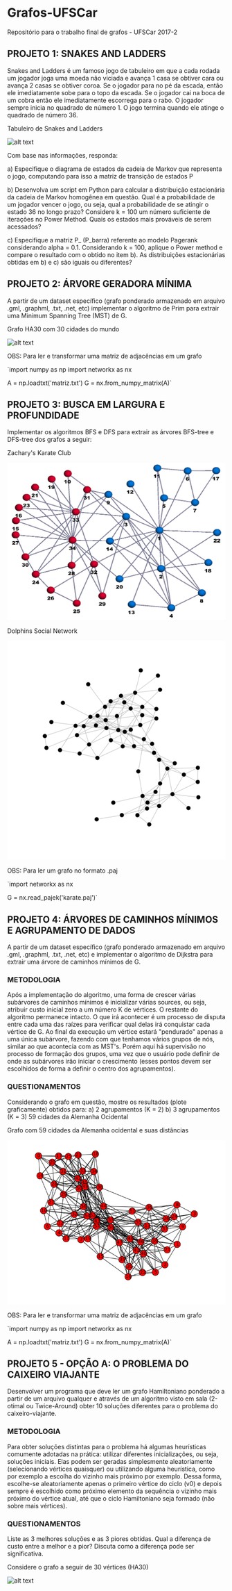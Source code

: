 # Grafos-UFSCar
Repositório para o trabalho final de grafos - UFSCar 2017-2

## PROJETO 1: SNAKES AND LADDERS

Snakes and Ladders é um famoso jogo de tabuleiro em que a cada rodada um jogador joga uma moeda não viciada e avança 1 casa se obtiver cara ou avança 2 casas se obtiver coroa. Se o jogador para no pé da escada, então ele imediatamente sobe para o topo da escada. Se o jogador cai na boca de um cobra então ele imediatamente escorrega para o rabo. O jogador sempre inicia no quadrado de número 1. O jogo termina quando ele atinge o quadrado de número 36.

Tabuleiro de Snakes and Ladders

![alt text](https://github.com/CptSpookz/Grafos-UFSCar/tree/master/pages/img/snakesladders.jpg "Snakes and Ladders")

Com base nas informações, responda:

a) Especifique o diagrama de estados da cadeia de Markov que representa o jogo, computando para isso a matriz de transição de estados P

b) Desenvolva um script em Python para calcular a distribuição estacionária da cadeia de Markov homogênea em questão. Qual é a probabilidade de um jogador vencer o jogo, ou seja, qual a probabilidade de se atingir o estado 36 no longo prazo? Considere k = 100 um número suficiente de iterações no Power Method. Quais os estados mais prováveis de serem acessados?

c) Especifique a matriz P_ (P_barra) referente ao modelo Pagerank considerando alpha = 0.1. Considerando k = 100, aplique o Power method e compare o resultado com o obtido no item b). As distribuições estacionárias obtidas em b) e c) são iguais ou diferentes?

## PROJETO 2: ÁRVORE GERADORA MÍNIMA

A partir de um dataset específico (grafo ponderado armazenado em arquivo .gml, .graphml, .txt, .net, etc) implementar o algoritmo de Prim para extrair uma Minimum Spanning Tree (MST) de G.

Grafo HA30 com 30 cidades do mundo

![alt text](https://github.com/CptSpookz/Grafos-UFSCar/tree/master/pages/img/ha30.png "30 cidades do mundo")

OBS: Para ler e transformar uma matriz de adjacências em um grafo

`import numpy as np
import networkx as nx

A = np.loadtxt('matriz.txt')
G = nx.from_numpy_matrix(A)`

## PROJETO 3: BUSCA EM LARGURA E PROFUNDIDADE

Implementar os algoritmos BFS e DFS para extrair as árvores BFS-tree e DFS-tree dos grafos a seguir:

Zachary's Karate Club

![alt text](https://github.com/CptSpookz/Grafos-UFSCar/blob/master/pages/img/zach_layout3.jpg "Zachary karate club")

Dolphins Social Network

![alt text](https://github.com/CptSpookz/Grafos-UFSCar/blob/master/pages/img/dolphins.png "Dolphins social network")

OBS: Para ler um grafo no formato .paj 

`import networkx as nx

G = nx.read_pajek('karate.paj')`

## PROJETO 4: ÁRVORES DE CAMINHOS MÍNIMOS E AGRUPAMENTO DE DADOS
A partir de um dataset específico (grafo ponderado armazenado em arquivo .gml, .graphml, .txt, .net, etc) e implementar o algoritmo de Dijkstra para extrair uma árvore de caminhos mínimos de G.

### METODOLOGIA

Após a implementação do algoritmo, uma forma de crescer várias subárvores de caminhos mínimos é inicializar várias sources, ou seja, atribuir custo inicial zero a um número K de vértices. O restante do algoritmo permanece intacto. O que irá acontecer é um processo de disputa entre cada uma das raízes para verificar qual delas irá conquistar cada vértice de G. Ao final da execução um vértice estará "pendurado" apenas a uma única subárvore, fazendo com que tenhamos vários grupos de nós, similar ao que acontecia com as MST's. Porém aqui há supervisão no processo de formação dos grupos, uma vez que o usuário pode definir de onde as subárvores irão iniciar o crescimento (esses pontos devem ser escolhidos de forma a definir o centro dos agrupamentos).

### QUESTIONAMENTOS

Considerando o grafo em questão, mostre os resultados (plote graficamente) obtidos para:
a) 2 agrupamentos (K = 2) 
b) 3 agrupamentos (K = 3)
59 cidades da Alemanha Ocidental

Grafo com 59 cidades da Alemanha ocidental e suas distâncias

![alt text](https://github.com/CptSpookz/Grafos-UFSCar/blob/master/pages/img/wg59.png "5 cidades da Alemanha ocidental e suas distâncias")


OBS: Para ler e transformar uma matriz de adjacências em um grafo

`import numpy as np
import networkx as nx

A = np.loadtxt('matriz.txt')
G = nx.from_numpy_matrix(A)`

## PROJETO 5 - OPÇÃO A: O PROBLEMA DO CAIXEIRO VIAJANTE
Desenvolver um programa que deve ler um grafo Hamiltoniano ponderado a partir de um arquivo qualquer e através de um algoritmo visto em sala (2-otimal ou Twice-Around) obter 10 soluções diferentes para o problema do caixeiro-viajante.

### METODOLOGIA

Para obter soluções distintas para o problema há algumas heurísticas comumente adotadas na prática: utilizar diferentes inicializações, ou seja, soluções iniciais. Elas podem ser geradas simplesmente aleatoriamente (selecionando vértices quaisquer) ou utilizando alguma heurística, como por exemplo a escolha do vizinho mais próximo por exemplo. Dessa forma, escolhe-se aleatoriamente apenas o primeiro vértice do ciclo (v0) e depois sempre é escolhido como próximo elemento da sequência o vizinho mais próximo do vértice atual, até que o ciclo Hamiltoniano seja formado (não sobre mais vértices). 

### QUESTIONAMENTOS

Liste as 3 melhores soluções e as 3 piores obtidas. Qual a diferença de custo entre a melhor e a pior? Discuta como a diferença pode ser significativa.

Considere o grafo a seguir de 30 vértices (HA30)

![alt text](https://github.com/CptSpookz/Grafos-UFSCar/tree/master/pages/img/ha30.png "30 cidades do mundo")


